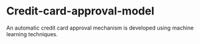 # Credit-card-approval-model
An automatic credit card approval mechanism is developed using machine learning techniques.

